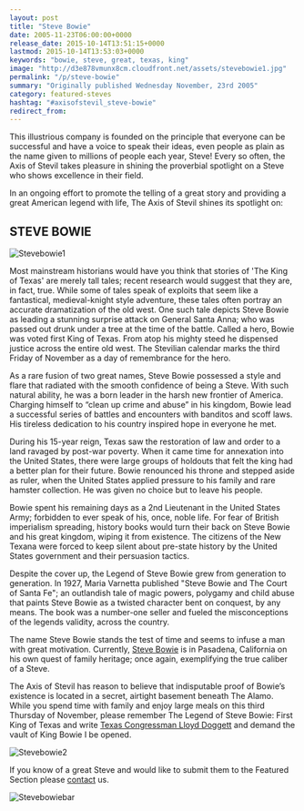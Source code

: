 ```yaml
---
layout: post
title: "Steve Bowie"
date: 2005-11-23T06:00:00+0000
release_date: 2015-10-14T13:51:15+0000
lastmod: 2015-10-14T13:53:03+0000
keywords: "bowie, steve, great, texas, king"
image: "http://d3e878vmunx8cm.cloudfront.net/assets/stevebowie1.jpg"
permalink: "/p/steve-bowie"
summary: "Originally published Wednesday November, 23rd 2005"
category: featured-steves
hashtag: "#axisofstevil_steve-bowie"
redirect_from:
---
```


[id_1]: http://d3e878vmunx8cm.cloudfront.net/assets/stevebowie1.jpg "Stevebowie1"[id_2]: http://d3e878vmunx8cm.cloudfront.net/assets/stevebowie2.jpg "Stevebowie2"[id_3]: http://d3e878vmunx8cm.cloudfront.net/assets/stevebowiemural.jpg "Stevebowiebar"
This illustrious company is founded on the principle that everyone can be successful and have a voice to speak their ideas, even people as plain as the name given to millions of people each year, Steve! Every so often, the Axis of Stevil takes pleasure in shining the proverbial spotlight on a Steve who shows excellence in their field.

In an ongoing effort to promote the telling of a great story and providing a great American legend with life, The Axis of Stevil shines its spotlight on:

## STEVE BOWIE ##

![Stevebowie1][id_1]

Most mainstream historians would have you think that stories of 'The King of Texas' are merely tall tales; recent research would suggest that they are, in fact, true. While some of tales speak of exploits that seem like a fantastical, medieval-knight style adventure, these tales often portray an accurate dramatization of the old west. One such tale depicts Steve Bowie as leading a stunning surprise attack on General Santa Anna; who was passed out drunk under a tree at the time of the battle. Called a hero, Bowie was voted first King of Texas. From atop his mighty steed he dispensed justice across the entire old west. The Stevilian calendar marks the third Friday of November as a day of remembrance for the hero. 

As a rare fusion of two great names, Steve Bowie possessed a style and flare that radiated with the smooth confidence of being a Steve. With such natural ability, he was a born leader in the harsh new frontier of America. Charging himself to “clean up crime and abuse” in his kingdom, Bowie lead a successful series of battles and encounters with banditos and scoff laws. His tireless dedication to his country inspired hope in everyone he met.

During his 15-year reign, Texas saw the restoration of law and order to a land ravaged by post-war poverty. When it came time for annexation into the United States, there were large groups of holdouts that felt the king had a better plan for their future. Bowie renounced his throne and stepped aside as ruler, when the United States applied pressure to his family and rare hamster collection. He was given no choice but to leave his people. 

Bowie spent his remaining days as a 2nd Lieutenant in the United States Army; forbidden to ever speak of his, once, noble life. For fear of British imperialism spreading, history books would turn their back on Steve Bowie and his great kingdom, wiping it from existence. The citizens of the New Texana were forced to keep silent about pre-state history by the United States government and their persuasion tactics.

Despite the cover up, the Legend of Steve Bowie grew from generation to generation. In 1927, Maria Varnetta published "Steve Bowie and The Court of Santa Fe"; an outlandish tale of magic powers, polygamy and child abuse that paints Steve Bowie as a twisted character bent on conquest, by any means. The book was a number-one seller and fueled the misconceptions of the legends validity, across the country.

The name Steve Bowie stands the test of time and seems to infuse a man with great motivation. Currently, [Steve Bowie](http://www.jamesbowiefmc.com/misc.htm "Steve Bowie") is in Pasadena, California on his own quest of family heritage; once again, exemplifying the true caliber of a Steve.

The Axis of Stevil has reason to believe that indisputable proof of Bowie’s existence is located in a secret, airtight basement beneath The Alamo. While you spend time with family and enjoy large meals on this third Thursday of November, please remember The Legend of Steve Bowie: First King of Texas and write [Texas Congressman Lloyd Doggett](http://www.house.gov/doggett/doggett_ima/doggett_get_address_test.htm "Texas Congressman Lloyd Doggett") and demand the vault of King Bowie I be opened.

![Stevebowie2][id_2]

If you know of a great Steve and would like to submit them to the Featured Section please [contact](/contact) us.

![Stevebowiebar][id_3]
